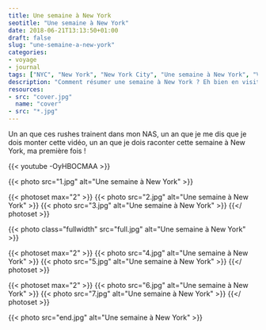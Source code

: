```yaml
---
title: Une semaine à New York
seotitle: "Une semaine à New York"
date: 2018-06-21T13:13:50+01:00
draft: false
slug: "une-semaine-a-new-york"
categories:
- voyage
- journal
tags: ["NYC", "New York", "New York City", "Une semaine à New York", "Voyage", "Vidéo", "Tourisme"]
description: "Comment résumer une semaine à New York ? Eh bien en visitant quelques classiques pour s'imprégner de la culture New Yorkaise, voici le résultat en vidéo !"
resources:
- src: "cover.jpg"
  name: "cover"
- src: "*.jpg"
---
```


Un an que ces rushes trainent dans mon NAS, un an que je me dis que je dois monter cette vidéo, un an que je dois raconter cette semaine à New York, ma première fois !

<div>{{< youtube -OyHBOCMAA >}}</div>

{{< photo src="1.jpg" alt="Une semaine à New York" >}}

{{< photoset max="2" >}}
  {{< photo src="2.jpg" alt="Une semaine à New York" >}}
  {{< photo src="3.jpg" alt="Une semaine à New York" >}}
{{</ photoset >}}

{{< photo class="fullwidth" src="full.jpg" alt="Une semaine à New York" >}}

{{< photoset max="2" >}}
  {{< photo src="4.jpg" alt="Une semaine à New York" >}}
  {{< photo src="5.jpg" alt="Une semaine à New York" >}}
{{</ photoset >}}

{{< photoset max="2" >}}
  {{< photo src="6.jpg" alt="Une semaine à New York" >}}
  {{< photo src="7.jpg" alt="Une semaine à New York" >}}
{{</ photoset >}}

{{< photo src="end.jpg" alt="Une semaine à New York" >}}
